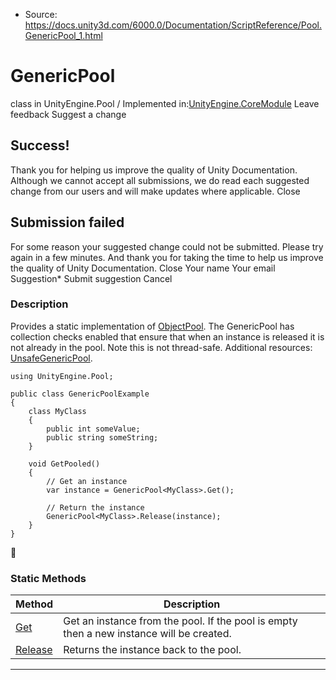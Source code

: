 * Source: https://docs.unity3d.com/6000.0/Documentation/ScriptReference/Pool.GenericPool_1.html

# GenericPool<T0>
class in UnityEngine.Pool
/
Implemented in:[UnityEngine.CoreModule](https://docs.unity3d.com/6000.0/Documentation/ScriptReference/UnityEngine.CoreModule.html)
Leave feedback
Suggest a change
## Success!
Thank you for helping us improve the quality of Unity Documentation. Although we cannot accept all submissions, we do read each suggested change from our users and will make updates where applicable.
Close
## Submission failed
For some reason your suggested change could not be submitted. Please <a>try again</a> in a few minutes. And thank you for taking the time to help us improve the quality of Unity Documentation.
Close
Your name Your email Suggestion* Submit suggestion
Cancel
### Description
Provides a static implementation of [ObjectPool<T0>](https://docs.unity3d.com/6000.0/Documentation/ScriptReference/Pool.ObjectPool_1.html).
The GenericPool has collection checks enabled that ensure that when an instance is released it is not already in the pool. Note this is not thread-safe. Additional resources: [UnsafeGenericPool<T0>](https://docs.unity3d.com/6000.0/Documentation/ScriptReference/Pool.UnsafeGenericPool_1.html).
```
using UnityEngine.Pool;  
  
public class GenericPoolExample
{
    class MyClass
    {
        public int someValue;
        public string someString;
    }  
  
    void GetPooled()
    {
        // Get an instance
        var instance = GenericPool<MyClass>.Get();  
  
        // Return the instance
        GenericPool<MyClass>.Release(instance);
    }
}

```

### Static Methods
Method | Description  
---|---  
[Get](https://docs.unity3d.com/6000.0/Documentation/ScriptReference/Pool.GenericPool_1.Get.html) | Get an instance from the pool. If the pool is empty then a new instance will be created.  
[Release](https://docs.unity3d.com/6000.0/Documentation/ScriptReference/Pool.GenericPool_1.Release.html) | Returns the instance back to the pool.  
* * *
